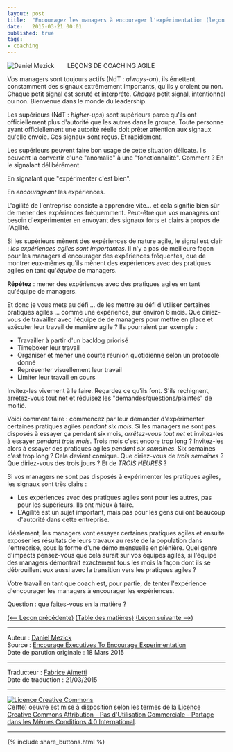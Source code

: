 ```yaml
---
layout: post
title:  "Encouragez les managers à encourager l'expérimentation (leçon 11)"
date:   2015-03-21 00:01
published: true
tags:
- coaching
---
```


<div align="left" style="float:left; padding-right:30px" >
  <img title="Daniel Mezick" src="{{ site.url }}assets/daniel_mezick/daniel-mezick-002.png" />
</div>
LEÇONS DE COACHING AGILE

Vos managers sont toujours actifs (NdT : _always-on_), ils émettent constamment des signaux extrêmement importants, qu'ils y croient ou non. Chaque petit signal est scruté et interprété. _Chaque_ petit signal, intentionnel ou non. Bienvenue dans le monde du leadership.

Les supérieurs (NdT : _higher-ups_) sont supérieurs parce qu'ils ont officiellement plus d'autorité que les autres dans le groupe. Toute personne ayant officiellement une autorité réelle doit prêter attention aux signaux qu'elle envoie. Ces signaux sont reçus. Et rapidement.

Les supérieurs peuvent faire bon usage de cette situation délicate. Ils peuvent la convertir d'une "anomalie" à une "fonctionnalité". Comment ? En le signalant délibérément.

En signalant que "expérimenter c'est bien".

En _encourageant_ les expériences.

L'agilité de l'entreprise consiste à apprendre vite... et cela signifie bien sûr de mener des expériences fréquemment. Peut-être que vos managers ont besoin d'expérimenter en envoyant des signaux forts et clairs à propos de l'Agilité.

Si les supérieurs mènent des expériences de nature agile, le signal est clair : _les expériences agiles sont importantes_. Il n'y a pas de meilleure façon pour les managers d'encourager des expériences fréquentes, que de montrer eux-mêmes qu'ils mènent des expériences avec des pratiques agiles en tant qu'_équipe_ de managers.

**Répétez** : mener des expériences avec des pratiques agiles en tant qu'équipe de managers.

Et donc je vous mets au défi ... de les mettre au défi d'utiliser certaines pratiques agiles ... comme une expérience, sur environ 6 mois. Que diriez-vous de travailler avec l'équipe de de managers pour mettre en place et exécuter leur travail de manière agile ? Ils pourraient par exemple :

* Travailler à partir d'un backlog priorisé
* Timeboxer leur travail
* Organiser et mener une courte réunion quotidienne selon un protocole donné
* Représenter visuellement leur travail
* Limiter leur travail en cours


Invitez-les vivement à le faire. Regardez ce qu'ils font. S'ils rechignent, arrêtez-vous tout net et réduisez les "demandes/questions/plaintes" de moitié.

Voici comment faire : commencez par leur demander d'expérimenter certaines pratiques agiles _pendant six mois_. Si les managers ne sont pas disposés à essayer ça pendant six mois, _arrêtez-vous tout net_ et invitez-les à essayer _pendant trois mois_. Trois mois c'est encore trop long ? Invitez-les alors à essayer des pratiques agiles _pendant six semaines_. Six semaines c'est trop long ? Cela devient comique. Que diriez-vous de _trois semaines_ ? Que diriez-vous des trois jours ? Et de _TROIS HEURES_ ?

Si vos managers ne sont pas disposés à expérimenter les pratiques agiles, les signaux sont très clairs :

* Les expériences avec des pratiques agiles sont pour les autres, pas pour les supérieurs. Ils ont mieux à faire.
* L'Agilité est un sujet important, mais pas pour les gens qui ont beaucoup d'autorité dans cette entreprise.


Idéalement, les managers vont essayer certaines pratiques agiles et ensuite exposer les résultats de leurs travaux au reste de la population dans l'entreprise, sous la forme d'une démo mensuelle en plénière. Quel genre d'impacts pensez-vous que cela aurait sur vos équipes agiles, si l'équipe des managers démontrait exactement tous les mois la façon dont ils se débrouillent eux aussi avec la transition vers les pratiques agiles ?

Votre travail en tant que coach est, pour partie, de tenter l'expérience d'encourager les managers à encourager les expériences.

Question : que faites-vous en la matière ?

[(<-- Leçon précédente)](http://www.les-traducteurs-agiles.org/2015/02/26/le-forum-ouvert-raconte-une-histoire-lecon-10.html) [(Table des matières)](http://www.les-traducteurs-agiles.org/2015/02/19/lecons-de-coaching.html) [(Leçon suivante -->)]() 

---
Auteur : [Daniel Mezick](https://twitter.com/danielmezick)  
Source : [Encourage Executives To Encourage Experimentation](http://newtechusa.net/agile/encourage-executives-to-encourage-experimentation/)  
Date de parution originale : 18 Mars 2015  

---
Traducteur : [Fabrice Aimetti](http://www.fabrice-aimetti.fr/)  
Date de traduction : 21/03/2015  

---

<a rel="license" href="http://creativecommons.org/licenses/by-nc-sa/4.0/"><img alt="Licence Creative Commons" style="border-width:0" src="http://i.creativecommons.org/l/by-nc-sa/4.0/88x31.png" /></a><br />Ce(tte) oeuvre est mise à disposition selon les termes de la <a rel="license" href="http://creativecommons.org/licenses/by-nc-sa/4.0/">Licence Creative Commons Attribution - Pas d'Utilisation Commerciale - Partage dans les Mêmes Conditions 4.0 International</a>.

---

{% include share_buttons.html %}
